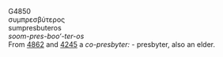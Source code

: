 <body>
  <p>G4850<br>  συμπρεσβύτερος  <br> sumpresbuteros  <br><i>soom-pres-boo‘-ter-os </i><br>From <a href="g4862.htm">4862</a> and <a href="g4245.htm">4245</a>  a <i>co-presbyter:</i> - presbyter, also an elder.<br></p>
 </body>